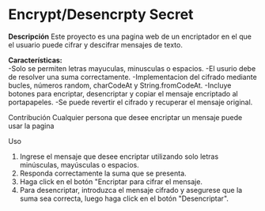 <h1>Encrypt/Desencrpty Secret</h1>
<b>Descripción</b> 
Este proyecto es una pagina web de un encriptador en el que el usuario puede cifrar y descifrar mensajes de texto. 

<b>Características:</b>  
-Solo se permiten letras mayuculas, minusculas o espacios. 
-El usurio debe de resolver una suma correctamente. 
-Implementacion del cifrado mediante bucles, números random, charCodeAt y String.fromCodeAt.
-Incluye botones para encriptar, desencriptar y copiar el mensaje encriptado al portapapeles.
-Se puede revertir el cifrado y recuperar el mensaje original. 

Contribución
Cualquier persona que desee encriptar un mensaje puede usar la pagina 

Uso
1. Ingrese el mensaje que desee encriptar utilizando solo letras minúsculas, mayúsculas o espacios.
2. Responda correctamente la suma que se presenta.
3. Haga click en el botón "Encriptar para cifrar el mensaje.
4. Para desencriptar, introduzca el mensaje cifrado y asegurese que la suma sea correcta, luego haga click en el botón "Desencriptar".

